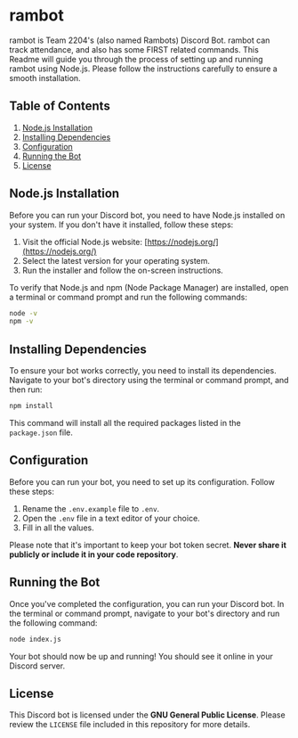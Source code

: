 # rambot

rambot is Team 2204's (also named Rambots) Discord Bot. rambot can track attendance, and also has some FIRST related commands. This Readme will guide you through the process of setting up and running rambot using Node.js. Please follow the instructions carefully to ensure a smooth installation.

## Table of Contents

1. [Node.js Installation](#nodejs-installation)
2. [Installing Dependencies](#installing-dependencies)
3. [Configuration](#configuration)
4. [Running the Bot](#running-the-bot)
5. [License](#license)

## Node.js Installation

Before you can run your Discord bot, you need to have Node.js installed on your system. If you don't have it installed, follow these steps:

1. Visit the official Node.js website: [https://nodejs.org/](https://nodejs.org/)
2. Select the latest version for your operating system.
3. Run the installer and follow the on-screen instructions.

To verify that Node.js and npm (Node Package Manager) are installed, open a terminal or command prompt and run the following commands:

```sh
node -v
npm -v
```

## Installing Dependencies

To ensure your bot works correctly, you need to install its dependencies. Navigate to your bot's directory using the terminal or command prompt, and then run:

```sh
npm install
```

This command will install all the required packages listed in the `package.json` file.

## Configuration

Before you can run your bot, you need to set up its configuration. Follow these steps:

1. Rename the `.env.example` file to `.env`.
2. Open the `.env` file in a text editor of your choice.
3. Fill in all the values.

Please note that it's important to keep your bot token secret. **Never share it publicly or include it in your code repository**.

## Running the Bot

Once you've completed the configuration, you can run your Discord bot. In the terminal or command prompt, navigate to your bot's directory and run the following command:

```sh
node index.js
```

Your bot should now be up and running! You should see it online in your Discord server.

## License

This Discord bot is licensed under the **GNU General Public License**. Please review the `LICENSE` file included in this repository for more details.
